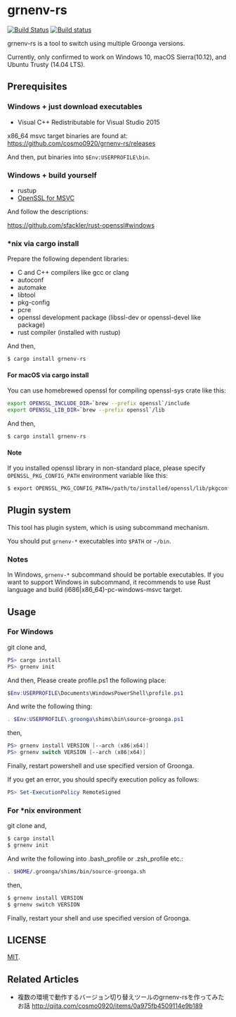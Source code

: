 grnenv-rs
===

[![Build Status](https://travis-ci.org/cosmo0920/grnenv-rs.svg?branch=master)](https://travis-ci.org/cosmo0920/grnenv-rs)
[![Build status](https://ci.appveyor.com/api/projects/status/2m8wmd96h4k7f2om/branch/master?svg=true)](https://ci.appveyor.com/project/cosmo0920/grnenv-rs/branch/master)

grnenv-rs is a tool to switch using multiple Groonga versions.

Currently, only confirmed to work on Windows 10, macOS Sierra(10.12), and Ubuntu Trusty (14.04 LTS).

## Prerequisites

### Windows + just download executables

* Visual C++ Redistributable for Visual Studio 2015

x86_64 msvc target binaries are found at:
https://github.com/cosmo0920/grnenv-rs/releases

And then, put binaries into `$Env:USERPROFILE\bin`.

### Windows + build yourself

* rustup
* [OpenSSL for MSVC](https://slproweb.com/products/Win32OpenSSL.html)

And follow the descriptions:

https://github.com/sfackler/rust-openssl#windows

### *nix via cargo install

Prepare the following dependent libraries:

* C and C++ compilers like gcc or clang
* autoconf
* automake
* libtool
* pkg-config
* pcre
* openssl development package (libssl-dev or openssl-devel like package)
* rust compiler (installed with rustup)

And then,

```bash
$ cargo install grnenv-rs
```

#### For macOS via cargo install

You can use homebrewed openssl for compiling openssl-sys crate like this:

```bash
export OPENSSL_INCLUDE_DIR=`brew --prefix openssl`/include
export OPENSSL_LIB_DIR=`brew --prefix openssl`/lib
```
And then,

```bash
$ cargo install grnenv-rs
```

#### Note

If you installed openssl library in non-standard place, please specify `OPENSSL_PKG_CONFIG_PATH` environment variable like this:

```bash
$ export OPENSSL_PKG_CONFIG_PATH=/path/to/installed/openssl/lib/pkgconfig
```

## Plugin system

This tool has plugin system, which is using subcommand mechanism.

You should put `grnenv-*` executables into `$PATH` or `~/bin`.

### Notes

In Windows, `grnenv-*` subcommand should be portable executables.
If you want to support Windows in subcommand, it recommends to use Rust language and build (i686|x86_64)-pc-windows-msvc target.

## Usage

### For Windows

git clone and,

```powershell
PS> cargo install
PS> grnenv init
```

And then,
Please create profile.ps1 the following place:

```powershell
$Env:USERPROFILE\Documents\WindowsPowerShell\profile.ps1
```

And write the following thing:

```powershell
. $Env:USERPROFILE\.groonga\shims\bin\source-groonga.ps1
```

then,

```powershell
PS> grnenv install VERSION [--arch (x86|x64)]
PS> grnenv switch VERSION [--arch (x86|x64)]
```

Finally, restart powershell and use specified version of Groonga.

If you get an error, you should specify execution policy as follows:

```powershell
PS> Set-ExecutionPolicy RemoteSigned
```

### For *nix environment

git clone and,

```bash
$ cargo install
$ grnenv init
```

And write the following into .bash\_profile or .zsh\_profile etc.:

```bash
. $HOME/.groonga/shims/bin/source-groonga.sh
```

then,

```bash
$ grnenv install VERSION
$ grnenv switch VERSION
```

Finally, restart your shell and use specified version of Groonga.

## LICENSE

[MIT](LICENSE).

## Related Articles

* 複数の環境で動作するバージョン切り替えツールのgrnenv-rsを作ってみたお話
http://qiita.com/cosmo0920/items/0a975fb4509114e9b189

